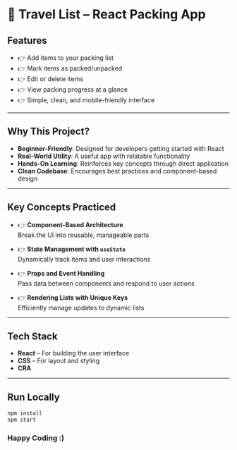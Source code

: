 # 🧳 Travel List – React Packing App

##  Features

- 👉 Add items to your packing list
- 👉 Mark items as packed/unpacked
- 👉 Edit or delete items
- 👉 View packing progress at a glance
- 👉 Simple, clean, and mobile-friendly interface

---

##  Why This Project?

- **Beginner-Friendly**: Designed for developers getting started with React
- **Real-World Utility**: A useful app with relatable functionality
- **Hands-On Learning**: Reinforces key concepts through direct application
- **Clean Codebase**: Encourages best practices and component-based design

---

##  Key Concepts Practiced

- 👉 **Component-Based Architecture**  
  Break the UI into reusable, manageable parts

- 👉 **State Management with `useState`**  
  Dynamically track items and user interactions

- 👉 **Props and Event Handling**  
  Pass data between components and respond to user actions

- 👉 **Rendering Lists with Unique Keys**  
  Efficiently manage updates to dynamic lists

---

##  Tech Stack

- **React** – For building the user interface
- **CSS** – For layout and styling
- **CRA**

---

##  Run Locally

```bash
npm install
npm start
```

### Happy Coding :)
